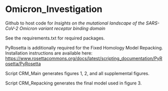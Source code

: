 # Omicron_Investigation

Github to host code for _Insights on the mutational landscape of the SARS-CoV-2 Omicron variant receptor binding domain_

See the requirements.txt for required packages. 

PyRosetta is additionally required for the Fixed Homology Model Repacking. Installation instructions are available here: https://www.rosettacommons.org/docs/latest/scripting_documentation/PyRosetta/PyRosetta 

Script CRM_Main generates figures 1, 2, and all supplemental figures.

Script CRM_Repacking generates the final model used in figure 3.
